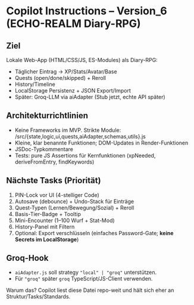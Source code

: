 # Copilot Instructions – Version_6 (ECHO-REALM Diary-RPG)

## Ziel
Lokale Web-App (HTML/CSS/JS, ES-Modules) als Diary-RPG:
- Täglicher Eintrag → XP/Stats/Avatar/Base
- Quests (open/done/skipped) + Reroll
- History/Timeline
- LocalStorage Persistenz + JSON Export/Import
- Später: Groq-LLM via aiAdapter (Stub jetzt, echte API später)

## Architekturrichtlinien
- Keine Frameworks im MVP. Strikte Module: /src/{state,logic,ui,quests,aiAdapter,schemas,utils}.js
- Kleine, klar benannte Funktionen; DOM-Updates in Render-Funktionen
- JSDoc-Typkommentare
- Tests: pure JS Assertions für Kernfunktionen (xpNeeded, deriveFromEntry, findKeywords)

## Nächste Tasks (Priorität)
1) PIN-Lock vor UI (4-stelliger Code)
2) Autosave (debounce) + Undo-Stack für Einträge
3) Quest-Typen (Lernen/Bewegung/Sozial) + Reroll
4) Basis-Tier-Badge + Tooltip
5) Mini-Encounter (1–100 Wurf + Stat-Mod)
6) History-Panel mit Filtern
7) Optional: Export verschlüsseln (einfaches Password-Gate; **keine Secrets im LocalStorage**)

## Groq-Hook
- `aiAdapter.js` soll strategy `"local" | "groq"` unterstützen.
- Für `"groq"` später `groq` TypeScript/JS-Client verwenden.

Warum das? Copilot liest diese Datei repo-weit und hält sich eher an Struktur/Tasks/Standards.
